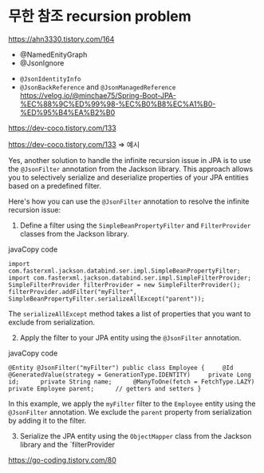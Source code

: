 # 무한 참조 recursion problem 



https://ahn3330.tistory.com/164

- @NamedEnityGraph
- @JsonIgnore
* `@JsonIdentityInfo`
* `@JsonBackReference` and `@JsonManagedReference`
https://velog.io/@minchae75/Spring-Boot-JPA-%EC%88%9C%ED%99%98-%EC%B0%B8%EC%A1%B0-%ED%95%B4%EA%B2%B0

https://dev-coco.tistory.com/133

https://dev-coco.tistory.com/133 => 예시 



Yes, another solution to handle the infinite recursion issue in JPA is to use the `@JsonFilter` annotation from the Jackson library. This approach allows you to selectively serialize and deserialize properties of your JPA entities based on a predefined filter.

Here's how you can use the `@JsonFilter` annotation to resolve the infinite recursion issue:

1.  Define a filter using the `SimpleBeanPropertyFilter` and `FilterProvider` classes from the Jackson library.

javaCopy code

`import com.fasterxml.jackson.databind.ser.impl.SimpleBeanPropertyFilter; import com.fasterxml.jackson.databind.ser.impl.SimpleFilterProvider;  SimpleFilterProvider filterProvider = new SimpleFilterProvider(); filterProvider.addFilter("myFilter", SimpleBeanPropertyFilter.serializeAllExcept("parent"));`

The `serializeAllExcept` method takes a list of properties that you want to exclude from serialization.

2.  Apply the filter to your JPA entity using the `@JsonFilter` annotation.

javaCopy code

`@Entity @JsonFilter("myFilter") public class Employee {     @Id     @GeneratedValue(strategy = GenerationType.IDENTITY)     private Long id;      private String name;      @ManyToOne(fetch = FetchType.LAZY)     private Employee parent;      // getters and setters }`

In this example, we apply the `myFilter` filter to the `Employee` entity using the `@JsonFilter` annotation. We exclude the `parent` property from serialization by adding it to the filter.

3.  Serialize the JPA entity using the `ObjectMapper` class from the Jackson library and the `filterProvider



https://go-coding.tistory.com/80
